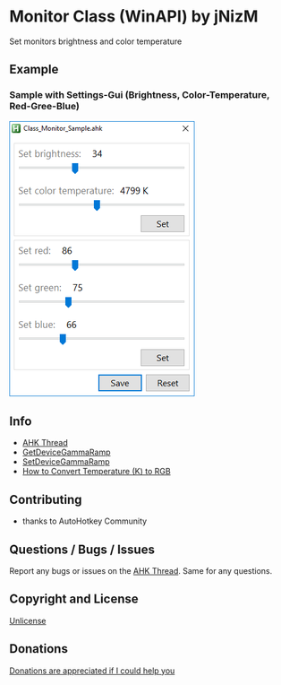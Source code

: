 # Monitor Class (WinAPI) by jNizM
Set monitors brightness and color temperature


## Example
### Sample with Settings-Gui (Brightness, Color-Temperature, Red-Gree-Blue)
![Class_Monitor_Sample](img/Class_Monitor_Sample.png)


## Info
* [AHK Thread](https://autohotkey.com/boards/viewtopic.php?t=7854)
* [GetDeviceGammaRamp](https://msdn.microsoft.com/en-us/library/dd316946(v=vs.85).aspx)
* [SetDeviceGammaRamp](https://msdn.microsoft.com/en-us/library/dd372194(v=vs.85).aspx)
* [How to Convert Temperature (K) to RGB](http://www.tannerhelland.com/4435/convert-temperature-rgb-algorithm-code/)


## Contributing
* thanks to AutoHotkey Community


## Questions / Bugs / Issues
Report any bugs or issues on the [AHK Thread](https://autohotkey.com/boards/viewtopic.php?t=7854). Same for any questions.


## Copyright and License
[Unlicense](LICENSE)


## Donations
[Donations are appreciated if I could help you](https://www.paypal.me/smithz)